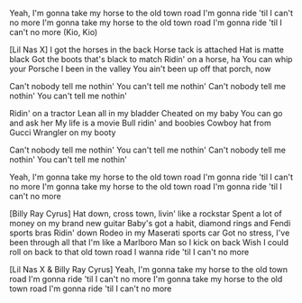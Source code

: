 Yeah, I'm gonna take my horse to the old town road
I'm gonna ride 'til I can't no more
I'm gonna take my horse to the old town road
I'm gonna ride 'til I can't no more (Kio, Kio)

[Lil Nas X]
I got the horses in the back
Horse tack is attached
Hat is matte black
Got the boots that's black to match
Ridin' on a horse, ha
You can whip your Porsche
I been in the valley
You ain't been up off that porch, now

Can't nobody tell me nothin'
You can't tell me nothin'
Can't nobody tell me nothin'
You can't tell me nothin'

Ridin' on a tractor
Lean all in my bladder
Cheated on my baby
You can go and ask her
My life is a movie
Bull ridin' and boobies
Cowboy hat from Gucci
Wrangler on my booty

Can't nobody tell me nothin'
You can't tell me nothin'
Can't nobody tell me nothin'
You can't tell me nothin'

Yeah, I'm gonna take my horse to the old town road
I'm gonna ride 'til I can't no more
I'm gonna take my horse to the old town road
I'm gonna ride 'til I can't no more

[Billy Ray Cyrus]
Hat down, cross town, livin' like a rockstar
Spent a lot of money on my brand new guitar
Baby's got a habit, diamond rings and Fendi sports bras
Ridin' down Rodeo in my Maserati sports car
Got no stress, I've been through all that
I'm like a Marlboro Man so I kick on back
Wish I could roll on back to that old town road
I wanna ride 'til I can't no more

[Lil Nas X & Billy Ray Cyrus]
Yeah, I'm gonna take my horse to the old town road
I'm gonna ride 'til I can't no more
I'm gonna take my horse to the old town road
I'm gonna ride 'til I can't no more
